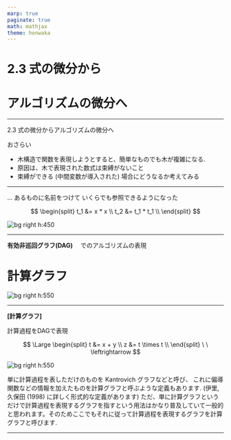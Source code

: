 ```yaml
---
marp: true
paginate: true
math: mathjax
theme: honwaka
---
```


<!-- _class: lead -->

# **2.3 式の微分から**
# **アルゴリズムの微分へ**


---


<!-- _header: アルゴリズムの表現 -->

<div class="section"> 2.3 式の微分からアルゴリズムの微分へ </div>


おさらい

- 木構造で関数を表現しようとすると、簡単なものでも木が複雑になる.
- 原因は、木で表現された数式は束縛がないこと
- 束縛ができる (中間変数が導入された) 場合にどうなるか考えてみる


---

<!-- _header: DAG による表現 -->





... あるものに名前をつけて
いくらでも参照できるようになった

$$
\begin{split}
t_1 &= x * x \\
t_2 &= t_1 * t_1 \\
\end{split}
$$

![bg right h:450](../img/intro_dag.png)


---


<!-- _header: DAG による表現 -->


**有効非巡回グラフ(DAG)**　
でのアルゴリズムの表現

# **計算グラフ**


![bg right h:550](../img/cgraph0.png)

---

<!-- _header: 計算グラフによる表現 -->


<div class="def">

**[計算グラフ]** 

計算過程をDAGで表現

$$
\Large
\begin{split}
t &= x + y \\
z &= t \times t \\
\end{split}
\ \ \leftrightarrow
$$

</div>



![bg right h:550](../img/cgraph0.png)



<div class="cite">

単に計算過程を表しただけのものを Kantrovich グラフなどと呼び、
これに偏導関数などの情報を加えたものを計算グラフと呼ぶような定義もあります.
(伊里, 久保田 (1998) に詳しく形式的な定義があります)
ただ、単に計算グラフというだけで計算過程を表現するグラフを指すという用法はかなり普及していて一般的と思われます。そのためここでもそれに従って計算過程を表現するグラフを計算グラフと呼びます.

</div>

---



